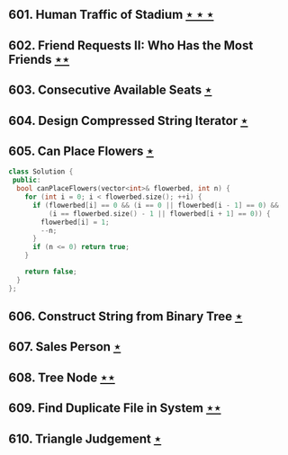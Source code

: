 ## 601. Human Traffic of Stadium [$\star\star\star$](https://leetcode.com/problems/human-traffic-of-stadium)

## 602. Friend Requests II: Who Has the Most Friends [$\star\star$](https://leetcode.com/problems/friend-requests-ii-who-has-the-most-friends)

## 603. Consecutive Available Seats [$\star$](https://leetcode.com/problems/consecutive-available-seats)

## 604. Design Compressed String Iterator [$\star$](https://leetcode.com/problems/design-compressed-string-iterator)

## 605. Can Place Flowers [$\star$](https://leetcode.com/problems/can-place-flowers)

```cpp
class Solution {
 public:
  bool canPlaceFlowers(vector<int>& flowerbed, int n) {
    for (int i = 0; i < flowerbed.size(); ++i) {
      if (flowerbed[i] == 0 && (i == 0 || flowerbed[i - 1] == 0) &&
          (i == flowerbed.size() - 1 || flowerbed[i + 1] == 0)) {
        flowerbed[i] = 1;
        --n;
      }
      if (n <= 0) return true;
    }

    return false;
  }
};
```

## 606. Construct String from Binary Tree [$\star$](https://leetcode.com/problems/construct-string-from-binary-tree)

## 607. Sales Person [$\star$](https://leetcode.com/problems/sales-person)

## 608. Tree Node [$\star\star$](https://leetcode.com/problems/tree-node)

## 609. Find Duplicate File in System [$\star\star$](https://leetcode.com/problems/find-duplicate-file-in-system)

## 610. Triangle Judgement [$\star$](https://leetcode.com/problems/triangle-judgement)
